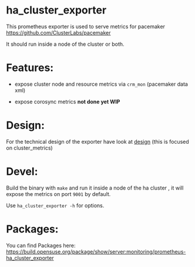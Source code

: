# ha_cluster_exporter

This prometheus exporter is used to serve metrics for pacemaker https://github.com/ClusterLabs/pacemaker

It should run inside a node of the cluster or both.

# Features:

- expose cluster node and resource metrics via `crm_mon` (pacemaker data xml)

- expose corosync metrics **not done yet WIP**

# Design:

For the technical design of the exporter have look at [design](doc/design.md) (this is focused on cluster_metrics)

# Devel:

Build the binary with `make` and run it inside a node of the ha cluster , it will expose the metrics on port `9001` by default.

Use `ha_cluster_exporter -h` for options.

# Packages:

You can find Packages here: https://build.opensuse.org/package/show/server:monitoring/prometheus-ha_cluster_exporter
